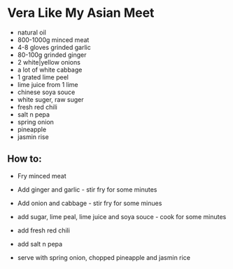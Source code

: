 # Vera Like My Asian Meet

* natural oil
* 800-1000g minced meat
* 4-8 gloves grinded garlic
* 80-100g grinded ginger
* 2 white|yellow onions
* a lot of white cabbage
* 1 grated lime peel
* lime juice from 1 lime
* chinese soya souce
* white suger, raw suger
* fresh red chili
* salt n pepa
* spring onion
* pineapple
* jasmin rise

## How to:

* Fry minced meat
* Add ginger and garlic - stir fry for some minutes
* Add onion and cabbage - stir fry for some minues
* add sugar, lime peal, lime juice and soya souce - cook for some minutes
* add fresh red chili
* add salt n pepa

* serve with spring onion, chopped pineapple and jasmin rice
